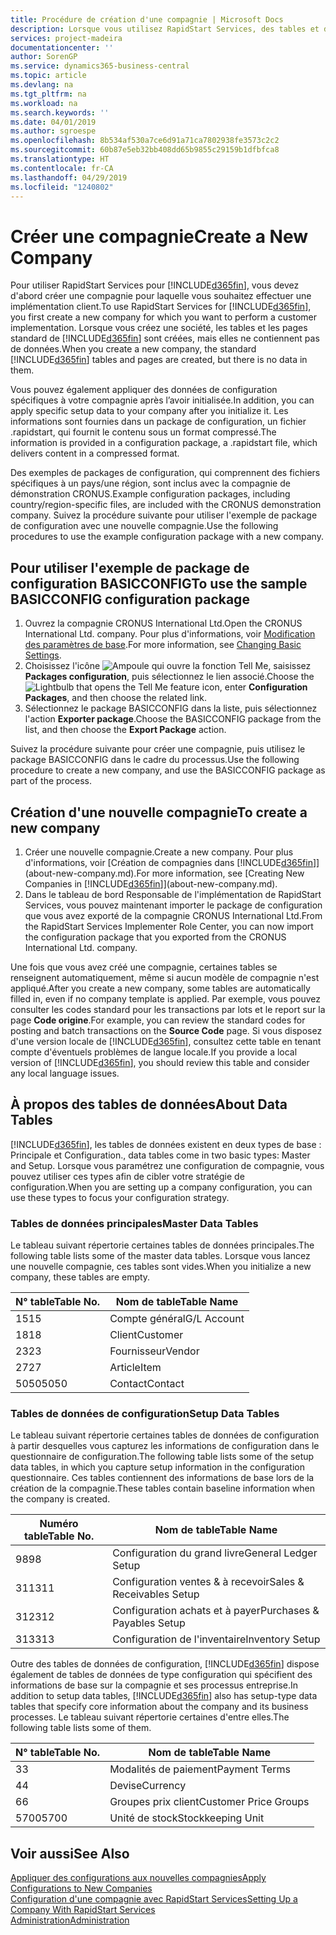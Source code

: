 ```yaml
---
title: Procédure de création d'une compagnie | Microsoft Docs
description: Lorsque vous utilisez RapidStart Services, des tables et des pages sont créées, mais elles ne contiennent pas de données.
services: project-madeira
documentationcenter: ''
author: SorenGP
ms.service: dynamics365-business-central
ms.topic: article
ms.devlang: na
ms.tgt_pltfrm: na
ms.workload: na
ms.search.keywords: ''
ms.date: 04/01/2019
ms.author: sgroespe
ms.openlocfilehash: 8b534af530a7ce6d91a71ca7802938fe3573c2c2
ms.sourcegitcommit: 60b87e5eb32bb408dd65b9855c29159b1dfbfca8
ms.translationtype: HT
ms.contentlocale: fr-CA
ms.lasthandoff: 04/29/2019
ms.locfileid: "1240802"
---
```

# <a name="create-a-new-company"></a><span data-ttu-id="87658-103">Créer une compagnie</span><span class="sxs-lookup"><span data-stu-id="87658-103">Create a New Company</span></span>
<span data-ttu-id="87658-104">Pour utiliser RapidStart Services pour [!INCLUDE[d365fin](includes/d365fin_md.md)], vous devez d'abord créer une compagnie pour laquelle vous souhaitez effectuer une implémentation client.</span><span class="sxs-lookup"><span data-stu-id="87658-104">To use RapidStart Services for [!INCLUDE[d365fin](includes/d365fin_md.md)], you first create a new company for which you want to perform a customer implementation.</span></span> <span data-ttu-id="87658-105">Lorsque vous créez une société, les tables et les pages standard de [!INCLUDE[d365fin](includes/d365fin_md.md)] sont créées, mais elles ne contiennent pas de données.</span><span class="sxs-lookup"><span data-stu-id="87658-105">When you create a new company, the standard [!INCLUDE[d365fin](includes/d365fin_md.md)] tables and pages are created, but there is no data in them.</span></span>

<span data-ttu-id="87658-106">Vous pouvez également appliquer des données de configuration spécifiques à votre compagnie après l’avoir initialisée.</span><span class="sxs-lookup"><span data-stu-id="87658-106">In addition, you can apply specific setup data to your company after you initialize it.</span></span> <span data-ttu-id="87658-107">Les informations sont fournies dans un package de configuration, un fichier .rapidstart, qui fournit le contenu sous un format compressé.</span><span class="sxs-lookup"><span data-stu-id="87658-107">The information is provided in a configuration package, a .rapidstart file, which delivers content in a compressed format.</span></span>  

<span data-ttu-id="87658-108">Des exemples de packages de configuration, qui comprennent des fichiers spécifiques à un pays/une région, sont inclus avec la compagnie de démonstration CRONUS.</span><span class="sxs-lookup"><span data-stu-id="87658-108">Example configuration packages, including country/region-specific files, are included with the CRONUS demonstration company.</span></span> <span data-ttu-id="87658-109">Suivez la procédure suivante pour utiliser l'exemple de package de configuration avec une nouvelle compagnie.</span><span class="sxs-lookup"><span data-stu-id="87658-109">Use the following procedures to use the example configuration package with a new company.</span></span>  

## <a name="to-use-the-sample-basicconfig-configuration-package"></a><span data-ttu-id="87658-110">Pour utiliser l'exemple de package de configuration BASICCONFIG</span><span class="sxs-lookup"><span data-stu-id="87658-110">To use the sample BASICCONFIG configuration package</span></span>  
1. <span data-ttu-id="87658-111">Ouvrez la compagnie CRONUS International Ltd.</span><span class="sxs-lookup"><span data-stu-id="87658-111">Open the CRONUS International Ltd. company.</span></span> <span data-ttu-id="87658-112">Pour plus d'informations, voir [Modification des paramètres de base](ui-change-basic-settings.md).</span><span class="sxs-lookup"><span data-stu-id="87658-112">For more information, see [Changing Basic Settings](ui-change-basic-settings.md).</span></span>
2. <span data-ttu-id="87658-113">Choisissez l'icône ![Ampoule qui ouvre la fonction Tell Me](media/ui-search/search_small.png "Dites-moi ce que vous voulez faire"), saisissez **Packages configuration**, puis sélectionnez le lien associé.</span><span class="sxs-lookup"><span data-stu-id="87658-113">Choose the ![Lightbulb that opens the Tell Me feature](media/ui-search/search_small.png "Tell me what you want to do") icon, enter **Configuration Packages**, and then choose the related link.</span></span>  
3. <span data-ttu-id="87658-114">Sélectionnez le package BASICCONFIG dans la liste, puis sélectionnez l'action **Exporter package**.</span><span class="sxs-lookup"><span data-stu-id="87658-114">Choose the BASICCONFIG package from the list, and then choose the **Export Package** action.</span></span>  

<span data-ttu-id="87658-115">Suivez la procédure suivante pour créer une compagnie, puis utilisez le package BASICCONFIG dans le cadre du processus.</span><span class="sxs-lookup"><span data-stu-id="87658-115">Use the following procedure to create a new company, and use the BASICCONFIG package as part of the process.</span></span>  

## <a name="to-create-a-new-company"></a><span data-ttu-id="87658-116">Création d'une nouvelle compagnie</span><span class="sxs-lookup"><span data-stu-id="87658-116">To create a new company</span></span>  
1. <span data-ttu-id="87658-117">Créer une nouvelle compagnie.</span><span class="sxs-lookup"><span data-stu-id="87658-117">Create a new company.</span></span> <span data-ttu-id="87658-118">Pour plus d'informations, voir [Création de compagnies dans [!INCLUDE[d365fin](includes/d365fin_md.md)]](about-new-company.md).</span><span class="sxs-lookup"><span data-stu-id="87658-118">For more information, see [Creating New Companies in [!INCLUDE[d365fin](includes/d365fin_md.md)]](about-new-company.md).</span></span>
2. <span data-ttu-id="87658-119">Dans le tableau de bord Responsable de l'implémentation de RapidStart Services, vous pouvez maintenant importer le package de configuration que vous avez exporté de la compagnie CRONUS International Ltd.</span><span class="sxs-lookup"><span data-stu-id="87658-119">From the RapidStart Services Implementer Role Center, you can now import the configuration package that you exported from the CRONUS International Ltd. company.</span></span>

<span data-ttu-id="87658-120">Une fois que vous avez créé une compagnie, certaines tables se renseignent automatiquement, même si aucun modèle de compagnie n'est appliqué.</span><span class="sxs-lookup"><span data-stu-id="87658-120">After you create a new company, some tables are automatically filled in, even if no company template is applied.</span></span> <span data-ttu-id="87658-121">Par exemple, vous pouvez consulter les codes standard pour les transactions par lots et le report sur la page **Code origine**.</span><span class="sxs-lookup"><span data-stu-id="87658-121">For example, you can review the standard codes for posting and batch transactions on the **Source Code** page.</span></span> <span data-ttu-id="87658-122">Si vous disposez d'une version locale de [!INCLUDE[d365fin](includes/d365fin_md.md)], consultez cette table en tenant compte d'éventuels problèmes de langue locale.</span><span class="sxs-lookup"><span data-stu-id="87658-122">If you provide a local version of [!INCLUDE[d365fin](includes/d365fin_md.md)], you should review this table and consider any local language issues.</span></span>

## <a name="about-data-tables"></a><span data-ttu-id="87658-123">À propos des tables de données</span><span class="sxs-lookup"><span data-stu-id="87658-123">About Data Tables</span></span>
[!INCLUDE[d365fin](includes/d365fin_md.md)]<span data-ttu-id="87658-124">, les tables de données existent en deux types de base : Principale et Configuration.</span><span class="sxs-lookup"><span data-stu-id="87658-124">, data tables come in two basic types: Master and Setup.</span></span> <span data-ttu-id="87658-125">Lorsque vous paramétrez une configuration de compagnie, vous pouvez utiliser ces types afin de cibler votre stratégie de configuration.</span><span class="sxs-lookup"><span data-stu-id="87658-125">When you are setting up a company configuration, you can use these types to focus your configuration strategy.</span></span>  

### <a name="master-data-tables"></a><span data-ttu-id="87658-126">Tables de données principales</span><span class="sxs-lookup"><span data-stu-id="87658-126">Master Data Tables</span></span>  
<span data-ttu-id="87658-127">Le tableau suivant répertorie certaines tables de données principales.</span><span class="sxs-lookup"><span data-stu-id="87658-127">The following table lists some of the master data tables.</span></span> <span data-ttu-id="87658-128">Lorsque vous lancez une nouvelle compagnie, ces tables sont vides.</span><span class="sxs-lookup"><span data-stu-id="87658-128">When you initialize a new company, these tables are empty.</span></span>  

|<span data-ttu-id="87658-129">N° table</span><span class="sxs-lookup"><span data-stu-id="87658-129">Table No.</span></span>|<span data-ttu-id="87658-130">Nom de table</span><span class="sxs-lookup"><span data-stu-id="87658-130">Table Name</span></span>|  
|-------------------|--------------------|  
|<span data-ttu-id="87658-131">15</span><span class="sxs-lookup"><span data-stu-id="87658-131">15</span></span>|<span data-ttu-id="87658-132">Compte général</span><span class="sxs-lookup"><span data-stu-id="87658-132">G/L Account</span></span>|  
|<span data-ttu-id="87658-133">18</span><span class="sxs-lookup"><span data-stu-id="87658-133">18</span></span>|<span data-ttu-id="87658-134">Client</span><span class="sxs-lookup"><span data-stu-id="87658-134">Customer</span></span>|  
|<span data-ttu-id="87658-135">23</span><span class="sxs-lookup"><span data-stu-id="87658-135">23</span></span>|<span data-ttu-id="87658-136">Fournisseur</span><span class="sxs-lookup"><span data-stu-id="87658-136">Vendor</span></span>|  
|<span data-ttu-id="87658-137">27</span><span class="sxs-lookup"><span data-stu-id="87658-137">27</span></span>|<span data-ttu-id="87658-138">Article</span><span class="sxs-lookup"><span data-stu-id="87658-138">Item</span></span>|  
|<span data-ttu-id="87658-139">5050</span><span class="sxs-lookup"><span data-stu-id="87658-139">5050</span></span>|<span data-ttu-id="87658-140">Contact</span><span class="sxs-lookup"><span data-stu-id="87658-140">Contact</span></span>|  

### <a name="setup-data-tables"></a><span data-ttu-id="87658-141">Tables de données de configuration</span><span class="sxs-lookup"><span data-stu-id="87658-141">Setup Data Tables</span></span>  
<span data-ttu-id="87658-142">Le tableau suivant répertorie certaines tables de données de configuration à partir desquelles vous capturez les informations de configuration dans le questionnaire de configuration.</span><span class="sxs-lookup"><span data-stu-id="87658-142">The following table lists some of the setup data tables, in which you capture setup information in the configuration questionnaire.</span></span> <span data-ttu-id="87658-143">Ces tables contiennent des informations de base lors de la création de la compagnie.</span><span class="sxs-lookup"><span data-stu-id="87658-143">These tables contain baseline information when the company is created.</span></span>  

|<span data-ttu-id="87658-144">Numéro table</span><span class="sxs-lookup"><span data-stu-id="87658-144">Table No.</span></span>|<span data-ttu-id="87658-145">Nom de table</span><span class="sxs-lookup"><span data-stu-id="87658-145">Table Name</span></span>|  
|-------------------|--------------------|  
|<span data-ttu-id="87658-146">98</span><span class="sxs-lookup"><span data-stu-id="87658-146">98</span></span>|<span data-ttu-id="87658-147">Configuration du grand livre</span><span class="sxs-lookup"><span data-stu-id="87658-147">General Ledger Setup</span></span>|  
|<span data-ttu-id="87658-148">311</span><span class="sxs-lookup"><span data-stu-id="87658-148">311</span></span>|<span data-ttu-id="87658-149">Configuration ventes & à recevoir</span><span class="sxs-lookup"><span data-stu-id="87658-149">Sales & Receivables Setup</span></span>|  
|<span data-ttu-id="87658-150">312</span><span class="sxs-lookup"><span data-stu-id="87658-150">312</span></span>|<span data-ttu-id="87658-151">Configuration achats et à payer</span><span class="sxs-lookup"><span data-stu-id="87658-151">Purchases & Payables Setup</span></span>|  
|<span data-ttu-id="87658-152">313</span><span class="sxs-lookup"><span data-stu-id="87658-152">313</span></span>|<span data-ttu-id="87658-153">Configuration de l'inventaire</span><span class="sxs-lookup"><span data-stu-id="87658-153">Inventory Setup</span></span>|  

<span data-ttu-id="87658-154">Outre des tables de données de configuration, [!INCLUDE[d365fin](includes/d365fin_md.md)] dispose également de tables de données de type configuration qui spécifient des informations de base sur la compagnie et ses processus entreprise.</span><span class="sxs-lookup"><span data-stu-id="87658-154">In addition to setup data tables, [!INCLUDE[d365fin](includes/d365fin_md.md)] also has setup-type data tables that specify core information about the company and its business processes.</span></span> <span data-ttu-id="87658-155">Le tableau suivant répertorie certaines d'entre elles.</span><span class="sxs-lookup"><span data-stu-id="87658-155">The following table lists some of them.</span></span>  

|<span data-ttu-id="87658-156">N° table</span><span class="sxs-lookup"><span data-stu-id="87658-156">Table No.</span></span>|<span data-ttu-id="87658-157">Nom de table</span><span class="sxs-lookup"><span data-stu-id="87658-157">Table Name</span></span>|  
|-------------------|--------------------|  
|<span data-ttu-id="87658-158">3</span><span class="sxs-lookup"><span data-stu-id="87658-158">3</span></span>|<span data-ttu-id="87658-159">Modalités de paiement</span><span class="sxs-lookup"><span data-stu-id="87658-159">Payment Terms</span></span>|  
|<span data-ttu-id="87658-160">4</span><span class="sxs-lookup"><span data-stu-id="87658-160">4</span></span>|<span data-ttu-id="87658-161">Devise</span><span class="sxs-lookup"><span data-stu-id="87658-161">Currency</span></span>|  
|<span data-ttu-id="87658-162">6</span><span class="sxs-lookup"><span data-stu-id="87658-162">6</span></span>|<span data-ttu-id="87658-163">Groupes prix client</span><span class="sxs-lookup"><span data-stu-id="87658-163">Customer Price Groups</span></span>|  
|<span data-ttu-id="87658-164">5700</span><span class="sxs-lookup"><span data-stu-id="87658-164">5700</span></span>|<span data-ttu-id="87658-165">Unité de stock</span><span class="sxs-lookup"><span data-stu-id="87658-165">Stockkeeping Unit</span></span>|

  

## <a name="see-also"></a><span data-ttu-id="87658-166">Voir aussi</span><span class="sxs-lookup"><span data-stu-id="87658-166">See Also</span></span>  
[<span data-ttu-id="87658-167">Appliquer des configurations aux nouvelles compagnies</span><span class="sxs-lookup"><span data-stu-id="87658-167">Apply Configurations to New Companies</span></span>](admin-apply-configuration-to-new-companies.md)  
[<span data-ttu-id="87658-168">Configuration d'une compagnie avec RapidStart Services</span><span class="sxs-lookup"><span data-stu-id="87658-168">Setting Up a Company With RapidStart Services</span></span>](admin-set-up-a-company-with-rapidstart.md)  
[<span data-ttu-id="87658-169">Administration</span><span class="sxs-lookup"><span data-stu-id="87658-169">Administration</span></span>](admin-setup-and-administration.md)

